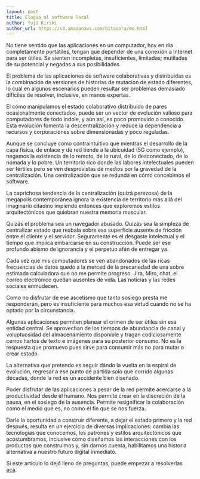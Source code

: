 ```yaml
---
layout: post
title: Elogio al software local
author: Yuji Kiriki
author_url: https://s3.amazonaws.com/bitacora/me.html
---
```


No tiene sentido que las aplicaciones en un computador, hoy en día completamente portátiles, tengan que depender de una conexión a Internet para ser útiles. Se sienten incompletas, insuficientes, limitadas; mutiladas de su potencial y negadas a sus posibilidades.

El problema de las aplicaciones de software colaborativas y distribuidas es la combinación de versiones de historias de mutacion de estado diferentes, lo cual en algunos escenarios pueden resultar ser problemas demasiado difíciles de resolver, inclusive, en manos expertas.

El cómo manipulamos el estado colaborativo distribuído de pares ocasionalmente conectados, puede ser un vector de evolución valioso para computadores de todo índole, y aún así, es poco promovido o conocido. Esta evolución fomenta la descentralización y reduce la dependencia a recursos y corporaciones sobre dimensionadas y poco reguladas.
 
Aunque se concluye como contraintuitivo que mientras el desarrollo de la capa física, de enlace y de red tiende a la ubicuidad (5G como ejemplo), negamos la existencia de lo remoto, de lo rural, de lo desconectado, de lo nómada y lo pobre. Un territorio rico donde las labores intelectuales pueden ser fértiles pero se ven desprovistas de medios por la gravedad de la centralización. Una centralización que se redunda en cómo concebimos el software.

La caprichosa tendencia de la centralización (quizá perezosa) de la megapolis contemporánea ignora la existencia de territorio más allá del imaginario citadino impiendo entonces que exploremos estilos arquitectónicos que quiebran nuestra memoria muscular.

Quizás el problema sea un navegador abusado. Quizás sea la simpleza de centralizar estado que resbala sobre esa superficie ausente de fricción entre el cliente y el servidor. Seguramente es el desgaste intelectual y el tiempo que implica embarcarse en su construcción. Puede ser ese profundo abismo de ignorancia y el perpetuo afán de entregar ya.

Cada vez que mis computadores se ven abandonados de las ricas frecuencias de datos quedo a la merced de la precariedad de una sobre estimada calculadora que no me permite progreso. Jira, Miro, chat, el correo electrónico quedan ausentes de vida. Las noticias y las redes sociales enmudecen. 

Como no disfrutar de ese ascetismo que tanto sosiego presta me responderán, pero es insuficiente para muchos esa virtud cuando no se ha optado por la circunstancia.

Algunas aplicaciones permiten planear el crimen de ser útiles sin esa entidad central. Se aprovechan de los tiempos de abundancia de canal y voluptuosidad del almacenamiento disponible y tragan codiciosamente cerros hartos de texto e imágenes para su posterior consumo. No es la respuesta que promuevo pues sirve para consumir más no para mutar o crear estado.

La alternativa que pretendo es seguir dándo la vuelta en la espiral de evolución, regresar a ese punto de partida solo que corrido algunas décadas, donde la red es un accidente bien diseñado.

Poder disfrutar de las aplicaciones a pesar de la red permite acercarse a la productividad desde el humano. Nos permite crear en la discreción de la pausa, en el sosiego de la ausencia. Permite resignificar la colaboración como el medio que es, no como el fin que se nos fuerza. 

Darle la oportunidad a construir diferente, a dejar el estado primero y la red después, resulta en un ejercicio de diversas implicaciones: cambia las tecnologías que conocemos, los patrones y estilos arquitectónicos que acostumbramos, inclusive cómo diseñamos las interacciones con los productos que construimos y, sin darnos cuenta, habilitamos una historia alternativa a nuestro futuro digital inmediato.  

Si este artículo lo dejó lleno de preguntas, puede empezar a resolverlas [acá](https://www.inkandswitch.com/local-first/).

